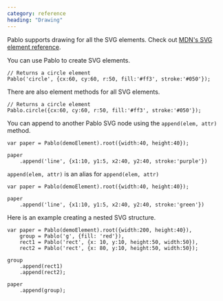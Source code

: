 ```yaml
---
category: reference
heading: "Drawing"
---
```


Pablo supports drawing for all the SVG elements. Check out [MDN's SVG element reference](https://developer.mozilla.org/en/SVG/Element).

You can use Pablo to create SVG elements.
    
    // Returns a circle element
    Pablo('circle', {cx:60, cy:60, r:50, fill:'#ff3', stroke:'#050'});

There are also element methods for all SVG elements.

    // Returns a circle element
    Pablo.circle({cx:60, cy:60, r:50, fill:'#ff3', stroke:'#050'});

You can append to another Pablo SVG node using the `append(elem, attr)` method.

    var paper = Pablo(demoElement).root({width:40, height:40});

    paper
        .append('line', {x1:10, y1:5, x2:40, y2:40, stroke:'purple'})

`append(elem, attr)` is an alias for `append(elem, attr)`

    var paper = Pablo(demoElement).root({width:40, height:40});

    paper
        .append('line', {x1:10, y1:5, x2:40, y2:40, stroke:'green'})

Here is an example creating a nested SVG structure.

    var paper = Pablo(demoElement).root({width:200, height:40}),
        group = Pablo('g', {fill: 'red'}),
        rect1 = Pablo('rect', {x: 10, y:10, height:50, width:50}),
        rect2 = Pablo('rect', {x: 80, y:10, height:50, width:50});

    group
        .append(rect1)
        .append(rect2);

    paper
        .append(group);